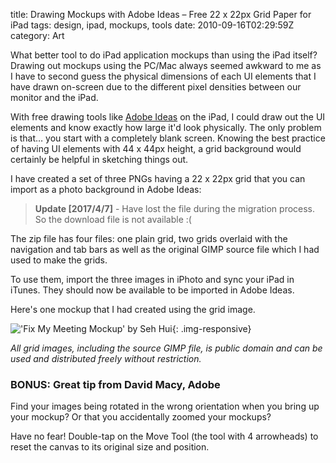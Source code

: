 title: Drawing Mockups with Adobe Ideas – Free 22 x 22px Grid Paper for iPad
tags: design, ipad, mockups, tools
date: 2010-09-16T02:29:59Z
category: Art

What better tool to do iPad application mockups than using the iPad itself? Drawing out mockups using the PC/Mac always seemed awkward to me as I have to second guess the physical dimensions of each UI elements that I have drawn on-screen due to the different pixel densities between our monitor and the iPad.

With free drawing tools like [Adobe Ideas][adobeideas] on the iPad, I could draw out the UI elements and know exactly how large it'd look physically. The only problem is that… you start with a completely blank screen. Knowing the best practice of having UI elements with 44 x 44px height, a grid background would certainly be helpful in sketching things out.

I have created a set of three PNGs having a 22 x 22px grid that you can import as a photo background in Adobe Ideas:

> **Update [2017/4/7]** - Have lost the file during the migration process. So the
> download file is not available :(

The zip file has four files: one plain grid, two grids overlaid with the navigation and tab bars as well as the original GIMP source file which I had used to make the grids.

To use them, import the three images in iPhoto and sync your iPad in iTunes. They should now be available to be imported in Adobe Ideas.

Here's one mockup that I had created using the grid image.

!['Fix My Meeting Mockup' by Seh Hui]({filename}/images/2010/09/Fix-My-Meeting-Mockup.jpg){: .img-responsive}

*All grid images, including the source GIMP file, is public domain and can be used and distributed freely without restriction.*

### BONUS: Great tip from David Macy, Adobe

Find your images being rotated in the wrong orientation when you bring up your mockup? Or that you accidentally zoomed your mockups?

Have no fear! Double-tap on the Move Tool (the tool with 4 arrowheads) to reset the canvas to its original size and position.

[adobeideas]: http://itunes.apple.com/us/app/adobe-ideas-1-0-for-ipad/id364617858?mt=8
